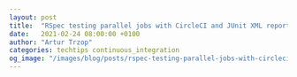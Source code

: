 ```yaml
---
layout: post
title:  "RSpec testing parallel jobs with CircleCI and JUnit XML report"
date:   2021-02-24 08:00:00 +0100
author: "Artur Trzop"
categories: techtips continuous_integration
og_image: "/images/blog/posts/rspec-testing-parallel-jobs-with-circleci-and-junit-xml-report/image.jpg"
---
```


